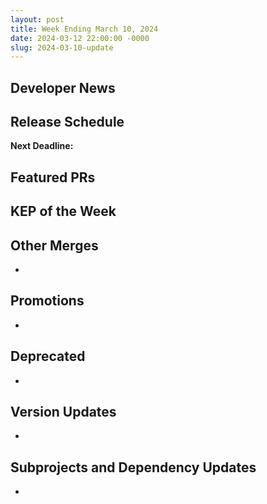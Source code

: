```yaml
---
layout: post
title: Week Ending March 10, 2024
date: 2024-03-12 22:00:00 -0000
slug: 2024-03-10-update
---
```


## Developer News


## Release Schedule

**Next Deadline:**


## Featured PRs


## KEP of the Week


## Other Merges

*

## Promotions

*

## Deprecated

*

## Version Updates

*

## Subprojects and Dependency Updates

*
